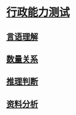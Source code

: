 <link rel="stylesheet" href="https://zhmhbest.gitee.io/hellomathematics/style/index.css">
<script src="https://zhmhbest.gitee.io/hellomathematics/style/index.js"></script>

# [行政能力测试](https://github.com/zhmhbest/HelloAAT)

## [言语理解](./SpeechComprehension.html)

## [数量关系](./QuantitativeRelationship.html)

## [推理判断](./ReasoningJudgment.html)

## [资料分析](./DataAnalysis.html)
